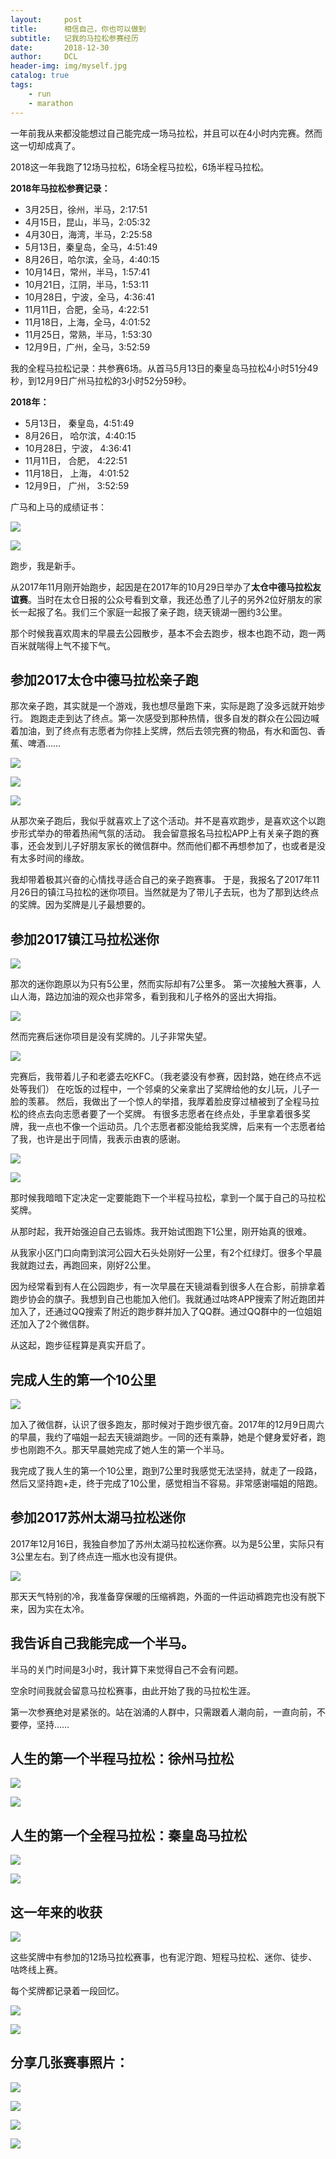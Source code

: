 ```yaml
---
layout:     post
title:      相信自己，你也可以做到
subtitle:   记我的马拉松参赛经历
date:       2018-12-30
author:     DCL
header-img: img/myself.jpg
catalog: true
tags:
    - run
    - marathon
---
```


一年前我从来都没能想过自己能完成一场马拉松，并且可以在4小时内完赛。然而这一切却成真了。

2018这一年我跑了12场马拉松，6场全程马拉松，6场半程马拉松。

**2018年马拉松参赛记录：**

- 3月25日，徐州，半马，2:17:51
- 4月15日，昆山，半马，2:05:32
- 4月30日，海湾，半马，2:25:58
- 5月13日，秦皇岛，全马，4:51:49
- 8月26日，哈尔滨，全马，4:40:15
- 10月14日，常州，半马，1:57:41
- 10月21日，江阴，半马，1:53:11
- 10月28日，宁波，全马，4:36:41
- 11月11日，合肥，全马，4:22:51
- 11月18日，上海，全马，4:01:52
- 11月25日，常熟，半马，1:53:30
- 12月9日，广州，全马，3:52:59


我的全程马拉松记录：共参赛6场。从首马5月13日的秦皇岛马拉松4小时51分49秒，到12月9日广州马拉松的3小时52分59秒。

**2018年：**

- 5月13日，  秦皇岛，4:51:49
- 8月26日， 哈尔滨，4:40:15
- 10月28日，宁波，   4:36:41
- 11月11日，  合肥，   4:22:51
- 11月18日， 上海，   4:01:52
- 12月9日，  广州，   3:52:59

广马和上马的成绩证书：

![](http://daichunlei.com/img/marathonfull1.jpg)

![](http://daichunlei.com/img/marathonfull2.jpg)


跑步，我是新手。

从2017年11月刚开始跑步，起因是在2017年的10月29日举办了**太仓中德马拉松友谊赛**。当时在太仓日报的公众号看到文章，我还怂恿了儿子的另外2位好朋友的家长一起报了名。我们三个家庭一起报了亲子跑，绕天镜湖一圈约3公里。

那个时候我喜欢周末的早晨去公园散步，基本不会去跑步，根本也跑不动，跑一两百米就喘得上气不接下气。

## 参加2017太仓中德马拉松亲子跑 ##
那次亲子跑，其实就是一个游戏，我也想尽量跑下来，实际是跑了没多远就开始步行。
跑跑走走到达了终点。第一次感受到那种热情，很多自发的群众在公园边喊着加油，到了终点有志愿者为你挂上奖牌，然后去领完赛的物品，有水和面包、香蕉、啤酒……

![](http://daichunlei.com/img/qinzirun1.jpg)

![](http://daichunlei.com/img/qinzirun2.jpg)

![](http://daichunlei.com/img/qinzirun3.jpg)

从那次亲子跑后，我似乎就喜欢上了这个活动。并不是喜欢跑步，是喜欢这个以跑步形式举办的带着热闹气氛的活动。
我会留意报名马拉松APP上有关亲子跑的赛事，还会发到儿子好朋友家长的微信群中。然而他们都不再想参加了，也或者是没有太多时间的缘故。

我却带着极其兴奋的心情找寻适合自己的亲子跑赛事。
于是，我报名了2017年11月26日的镇江马拉松的迷你项目。当然就是为了带儿子去玩，也为了那到达终点的奖牌。因为奖牌是儿子最想要的。

## 参加2017镇江马拉松迷你 ##
![](http://daichunlei.com/img/zhenjiangmn1.jpg)

那次的迷你跑原以为只有5公里，然而实际却有7公里多。
第一次接触大赛事，人山人海，路边加油的观众也非常多，看到我和儿子格外的竖出大拇指。

![](http://daichunlei.com/img/zhenjiangmn2.jpg)

然而完赛后迷你项目是没有奖牌的。儿子非常失望。

![](http://daichunlei.com/img/zhenjiangmn3.jpg)

完赛后，我带着儿子和老婆去吃KFC。（我老婆没有参赛，因封路，她在终点不远处等我们）
在吃饭的过程中，一个邻桌的父亲拿出了奖牌给他的女儿玩，儿子一脸的羡慕。
然后，我做出了一个惊人的举措，我厚着脸皮穿过植被到了全程马拉松的终点去向志愿者要了一个奖牌。
有很多志愿者在终点处，手里拿着很多奖牌，我一点也不像一个运动员。几个志愿者都没能给我奖牌，后来有一个志愿者给了我，也许是出于同情，我表示由衷的感谢。

![](http://daichunlei.com/img/zhenjiangmn4.jpg)

![](http://daichunlei.com/img/zhenjiangmn5.jpg)

那时候我暗暗下定决定一定要能跑下一个半程马拉松，拿到一个属于自己的马拉松奖牌。

从那时起，我开始强迫自己去锻炼。我开始试图跑下1公里，刚开始真的很难。

从我家小区门口向南到滨河公园大石头处刚好一公里，有2个红绿灯。很多个早晨我就跑过去，再跑回来，刚好2公里。

因为经常看到有人在公园跑步，有一次早晨在天镜湖看到很多人在合影，前排拿着跑步协会的旗子。我想到自己也能加入他们。我就通过咕咚APP搜索了附近跑团并加入了，还通过QQ搜索了附近的跑步群并加入了QQ群。通过QQ群中的一位姐姐还加入了2个微信群。

从这起，跑步征程算是真实开启了。


## 完成人生的第一个10公里 ##
![](http://daichunlei.com/img/run10km.jpg)

加入了微信群，认识了很多跑友，那时候对于跑步很亢奋。2017年的12月9日周六的早晨，我约了喵姐一起去天镜湖跑步。一同的还有乘静，她是个健身爱好者，跑步也刚跑不久。那天早晨她完成了她人生的第一个半马。

我完成了我人生的第一个10公里，跑到7公里时我感觉无法坚持，就走了一段路，然后又坚持跑+走，终于完成了10公里，感觉相当不容易。非常感谢喵姐的陪跑。

## 参加2017苏州太湖马拉松迷你 ##
2017年12月16日，我独自参加了苏州太湖马拉松迷你赛。以为是5公里，实际只有3公里左右。到了终点连一瓶水也没有提供。

![](http://daichunlei.com/img/suzhoumn.jpg)

那天天气特别的冷，我准备穿保暖的压缩裤跑，外面的一件运动裤跑完也没有脱下来，因为实在太冷。

## 我告诉自己我能完成一个半马。 ##
半马的关门时间是3小时，我计算下来觉得自己不会有问题。

空余时间我就会留意马拉松赛事，由此开始了我的马拉松生涯。


第一次参赛绝对是紧张的。站在汹涌的人群中，只需跟着人潮向前，一直向前，不要停，坚持……

## 人生的第一个半程马拉松：徐州马拉松 ##

![](http://daichunlei.com/img/marathonjp01.jpg)

![](http://daichunlei.com/img/marathonfirsthalf.jpg)




## 人生的第一个全程马拉松：秦皇岛马拉松 ##

![](http://daichunlei.com/img/marathonjp02.jpg)

![](http://daichunlei.com/img/marathonfirsfull.jpg)


## 这一年来的收获 ##
![](http://daichunlei.com/img/marathonjpall.jpg)

这些奖牌中有参加的12场马拉松赛事，也有泥泞跑、短程马拉松、迷你、徒步、咕咚线上赛。

每个奖牌都记录着一段回忆。

![](http://daichunlei.com/img/sonjp01.jpg)

![](http://daichunlei.com/img/sonjp02.jpg)


## 分享几张赛事照片： ##

![](http://daichunlei.com/img/running01.jpg)

![](http://daichunlei.com/img/running02.jpg)

![](http://daichunlei.com/img/running03.jpg)

![](http://daichunlei.com/img/running04.jpg)















